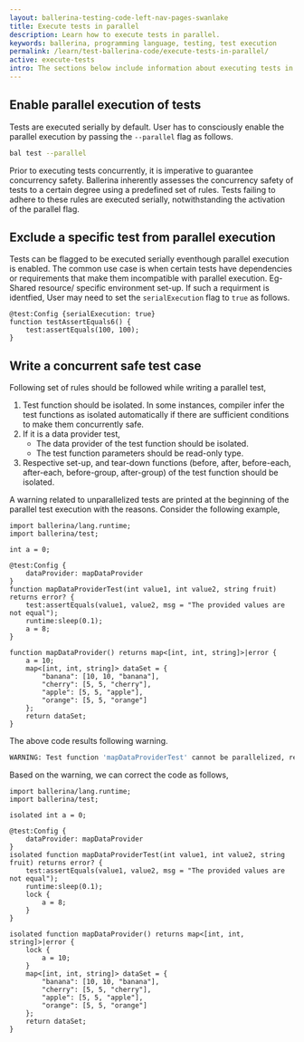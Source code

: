 ```yaml
---
layout: ballerina-testing-code-left-nav-pages-swanlake
title: Execute tests in parallel
description: Learn how to execute tests in parallel.
keywords: ballerina, programming language, testing, test execution
permalink: /learn/test-ballerina-code/execute-tests-in-parallel/
active: execute-tests
intro: The sections below include information about executing tests in parallel.
---
```


## Enable parallel execution of tests

Tests are executed serially by default. User has to consciously enable the parallel execution by passing
the `--parallel` flag as follows.

```bash
bal test --parallel
```

Prior to executing tests concurrently, it is imperative to guarantee concurrency safety. Ballerina inherently assesses the concurrency safety of tests to a certain degree using a predefined set of rules. Tests failing to adhere to these rules are executed serially, notwithstanding the activation of the parallel flag.

## Exclude a specific test from parallel execution

Tests can be flagged to be executed serially eventhough parallel execution is enabled. The common use case is when
certain tests have dependencies or requirements that make them incompatible with parallel execution. Eg- Shared
resource/ specific environment set-up. If such a requirment is identfied, User may need to set the `serialExecution`
flag to `true` as follows.

```ballerina
@test:Config {serialExecution: true}
function testAssertEquals6() {
    test:assertEquals(100, 100);
}
```

## Write a concurrent safe test case

Following set of rules should be followed while writing a parallel test,

1) Test function should be isolated. In some instances, compiler infer the test functions as isolated automatically if
   there are sufficient conditions to make them concurrently safe.
2) If it is a data provider test, 
   - The data provider of the test function should be isolated.
   - The test function parameters should be read-only type.
3) Respective set-up, and tear-down functions (before, after, before-each, after-each, before-group, after-group) of the test function should be isolated.

A warning related to unparallelized tests are printed at the beginning of the parallel test execution with the reasons.
Consider the following example,

```ballerina
import ballerina/lang.runtime;
import ballerina/test;

int a = 0;

@test:Config {
    dataProvider: mapDataProvider
}
function mapDataProviderTest(int value1, int value2, string fruit) returns error? {
    test:assertEquals(value1, value2, msg = "The provided values are not equal");
    runtime:sleep(0.1);
    a = 8;
}

function mapDataProvider() returns map<[int, int, string]>|error {
    a = 10;
    map<[int, int, string]> dataSet = {
        "banana": [10, 10, "banana"],
        "cherry": [5, 5, "cherry"],
        "apple": [5, 5, "apple"],
        "orange": [5, 5, "orange"]
    };
    return dataSet;
}
```

The above code results following warning.

```bash
WARNING: Test function 'mapDataProviderTest' cannot be parallelized, reason: non-isolated test function, non-isolated data-provider function
```
Based on the warning, we can correct the code as follows,

```ballerina
import ballerina/lang.runtime;
import ballerina/test;

isolated int a = 0;

@test:Config {
    dataProvider: mapDataProvider
}
isolated function mapDataProviderTest(int value1, int value2, string fruit) returns error? {
    test:assertEquals(value1, value2, msg = "The provided values are not equal");
    runtime:sleep(0.1);
    lock {
        a = 8;
    }
}

isolated function mapDataProvider() returns map<[int, int, string]>|error {
    lock {
        a = 10;
    }
    map<[int, int, string]> dataSet = {
        "banana": [10, 10, "banana"],
        "cherry": [5, 5, "cherry"],
        "apple": [5, 5, "apple"],
        "orange": [5, 5, "orange"]
    };
    return dataSet;
}
```
